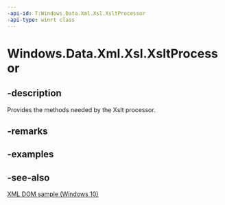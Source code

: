 ```yaml
---
-api-id: T:Windows.Data.Xml.Xsl.XsltProcessor
-api-type: winrt class
---
```


<!-- Class syntax.
public class XsltProcessor : Windows.Data.Xml.Xsl.IXsltProcessor, Windows.Data.Xml.Xsl.IXsltProcessor2
-->

# Windows.Data.Xml.Xsl.XsltProcessor

## -description

Provides the methods needed by the Xslt processor.

## -remarks

## -examples

## -see-also

[XML DOM sample (Windows 10)](https://go.microsoft.com/fwlink/p/?LinkId=620639)

